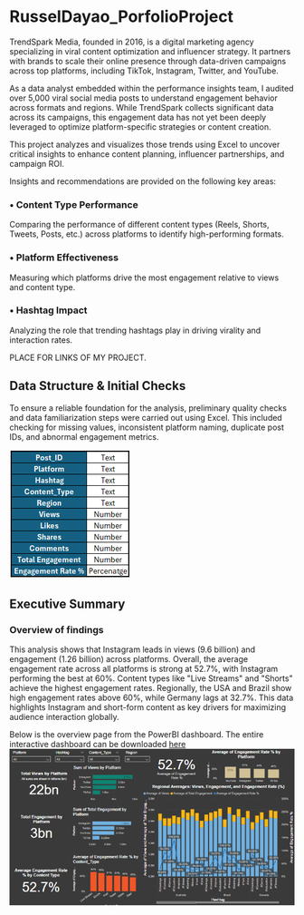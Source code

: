# RusselDayao_PorfolioProject
TrendSpark Media, founded in 2016, is a digital marketing agency specializing in viral content optimization and influencer strategy. It partners with brands to scale their online presence through data-driven campaigns across top platforms, including TikTok, Instagram, Twitter, and YouTube.

As a data analyst embedded within the performance insights team, I audited over 5,000 viral social media posts to understand engagement behavior across formats and regions. While TrendSpark collects significant data across its campaigns, this engagement data has not yet been deeply leveraged to optimize platform-specific strategies or content creation.

This project analyzes and visualizes those trends using Excel to uncover critical insights to enhance content planning, influencer partnerships, and campaign ROI.

 Insights and recommendations are provided on the following key areas:
### • Content Type Performance
Comparing the performance of different content types (Reels, Shorts, Tweets, Posts, etc.) across platforms to identify high-performing formats.  
### • Platform Effectiveness
Measuring which platforms drive the most engagement relative to views and content type.
### • Hashtag Impact
Analyzing the role that trending hashtags play in driving virality and interaction rates.

PLACE FOR LINKS OF MY PROJECT.

## Data Structure & Initial Checks
To ensure a reliable foundation for the analysis, preliminary quality checks and data familiarization steps were carried out using Excel. This included checking for missing values, inconsistent platform naming, duplicate post IDs, and abnormal engagement metrics.


![Data Structure & Initial Checks](Data%20Structure%20%26%20Initial%20Checks.png)


## Executive Summary
### Overview of findings
This analysis shows that Instagram leads in views (9.6 billion) and engagement (1.26 billion) across platforms. Overall, the average engagement rate across all platforms is strong at 52.7%, with Instagram performing the best at 60%. Content types like "Live Streams" and "Shorts" achieve the highest engagement rates. Regionally, the USA and Brazil show high engagement rates above 60%, while Germany lags at 32.7%. This data highlights Instagram and short-form content as key drivers for maximizing audience interaction globally.

Below is the overview page from the PowerBI dashboard. The entire interactive dashboard can be downloaded [here](https://drive.google.com/file/d/1WOicpQcKDHFJZLlD76x-MHYTkmOTN4Sw/view?usp=sharing)
![Executive Summary](executive%20summary1.png)




